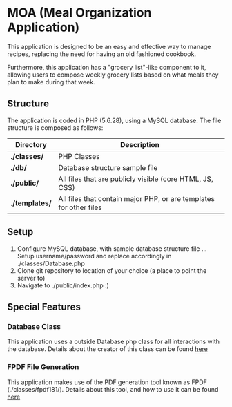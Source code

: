 # MOA (Meal Organization Application)

This application is designed to be an easy and effective way to
manage recipes, replacing the need for having an old fashioned cookbook.

Furthermore, this application has a "grocery list"-like component to it, 
allowing users to compose weekly grocery lists based on what meals they
plan to make during that week.

## Structure

The application is coded in PHP (5.6.28), using a MySQL database. The
file structure is composed as follows:

| Directory        | Description                                                        |
|------------------|--------------------------------------------------------------------|
| **./classes/**   | PHP Classes                                                        |
| **./db/**        | Database structure sample file                                     |
| **./public/**    | All files that are publicly visible (core HTML, JS, CSS)           |
| **./templates/** | All files that contain major PHP, or are templates for other files |

## Setup

1. Configure MySQL database, with sample database structure file
... Setup username/password and replace accordingly in ./classes/Database.php
2. Clone git repository to location of your choice (a place to point the server to)
3. Navigate to ./public/index.php :)

## Special Features

### Database Class
This application uses a outside Database php class for all interactions with the database.
Details about the creator of this class can be found [here](https://github.com/jakebesworth)

### FPDF File Generation
This application makes use of the PDF generation tool known as FPDF (./classes/fpdf181/).
Details about this tool, and how to use it can be found [here](http://www.fpdf.org/)
